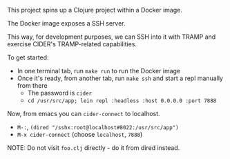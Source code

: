 This project spins up a Clojure project within a Docker image.

The Docker image exposes a SSH server.

This way, for development purposes, we can SSH into it with TRAMP and exercise CIDER's TRAMP-related capabilities.

To get started:

* In one terminal tab, run `make run` to run the Docker image
* Once it's ready, from another tab, run `make ssh` and start a repl manually from there
  * The password is `cider`
  * `cd /usr/src/app; lein repl :headless :host 0.0.0.0 :port 7888`

Now, from emacs you can `cider-connect` to localhost.

* `M-:`, `(dired "/sshx:root@localhost#8022:/usr/src/app")`
* `M-x cider-connect` (choose `localhost`, `7888`)

NOTE: Do not visit `foo.clj` directly - do it from dired instead.
